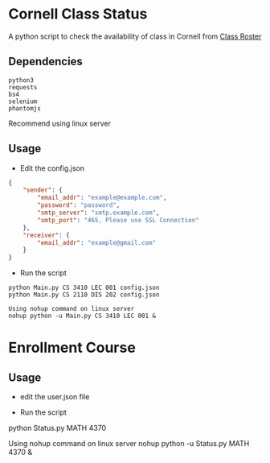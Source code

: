 # Cornell Class Status

A python script to check the availability of class in Cornell from [Class Roster](https://classes.cornell.edu)

## Dependencies

```
python3
requests
bs4
selenium
phantomjs
```

Recommend using linux server

## Usage

- Edit the config.json

```Json
{
	"sender": {
		"email_addr": "example@example.com", 
		"password": "password", 
		"smtp_server": "smtp.example.com", 
		"smtp_port": "465, Please use SSL Connection"
	},
	"receiver": {
		"email_addr": "example@gmail.com"
	}
}
```

- Run the script
```
python Main.py CS 3410 LEC 001 config.json
python Main.py CS 2110 DIS 202 config.json

Using nohup command on linux server
nohup python -u Main.py CS 3410 LEC 001 &
```
# Enrollment Course

## Usage

- edit the user.json file

- Run the script

python Status.py MATH 4370

Using nohup command on linux server
nohup python -u Status.py MATH 4370 &
